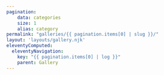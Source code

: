 ```yaml
---
pagination:
    data: categories
    size: 1
    alias: category
permalink: "galleries/{{ pagination.items[0] | slug }}/"
layout: 'layouts/gallery.njk'
eleventyComputed:
  eleventyNavigation:
    key: "{{ pagination.items[0] | log }}"
    parent: Gallery
---
```

